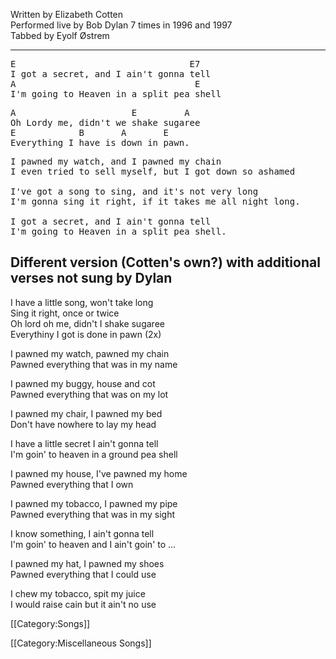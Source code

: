 Written by Elizabeth Cotten<br>
Performed live by Bob Dylan 7 times in 1996 and 1997<br>
Tabbed by Eyolf Østrem

----
<pre class="verse">
E                                 E7
I got a secret, and I ain't gonna tell
A                                  E
I'm going to Heaven in a split pea shell
</pre>

<pre class="refrain">
A                      E         A
Oh Lordy me, didn't we shake sugaree
E            B       A       E
Everything I have is down in pawn.
</pre>

<pre class="verse">
I pawned my watch, and I pawned my chain
I even tried to sell myself, but I got down so ashamed

I've got a song to sing, and it's not very long
I'm gonna sing it right, if it takes me all night long.

I got a secret, and I ain't gonna tell
I'm going to Heaven in a split pea shell.
</pre>

<h2 class="songversion">Different version (Cotten's own?) with additional verses not sung by Dylan</h2>

I have a little song, won't take long <br>
Sing it right, once or twice <br>
Oh lord oh me, didn't I shake sugaree <br>
Everythiny I got is done in pawn (2x)

I pawned my watch, pawned my chain <br>
Pawned everything that was in my name

I pawned my buggy, house and cot <br>
Pawned everything that was on my lot

I pawned my chair, I pawned my bed <br>
Don't have nowhere to lay my head

I have a little secret I ain't gonna tell <br>
I'm goin' to heaven in a ground pea shell

I pawned my house, I've pawned my home <br>
Pawned everything that I own

I pawned my tobacco, I pawned my pipe <br>
Pawned everything that was in my sight

I know something, I ain't gonna tell <br>
I'm goin' to heaven and I ain't goin' to ...

I pawned my hat, I pawned my shoes <br>
Pawned everything that I could use

I chew my tobacco, spit my juice <br>
I would raise cain but it ain't no use

[[Category:Songs]]

[[Category:Miscellaneous Songs]]
